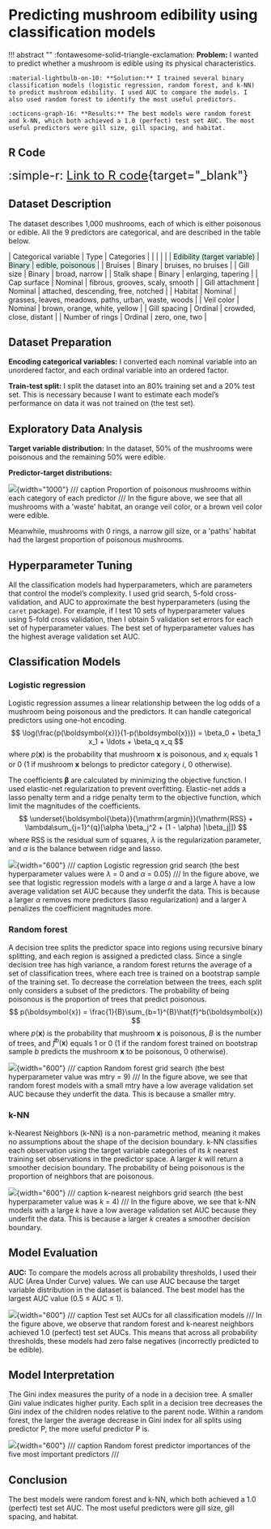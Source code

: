 # Predicting mushroom edibility using classification models

!!! abstract ""
    :fontawesome-solid-triangle-exclamation: **Problem:** I wanted to predict whether a mushroom is edible using its physical characteristics.

    :material-lightbulb-on-10: **Solution:** I trained several binary classification models (logistic regression, random forest, and k-NN) to predict mushroom edibility. I used AUC to compare the models. I also used random forest to identify the most useful predictors.

    :octicons-graph-16: **Results:** The best models were random forest and k-NN, which both achieved a 1.0 (perfect) test set AUC. The most useful predictors were gill size, gill spacing, and habitat.


## R Code
<font size="5"> :simple-r: [Link to R code](http://blue-fish-0.github.io/R_code_for_mushroom_edibility_classification_project.html){target="_blank"} </font>

## Dataset Description
The dataset describes 1,000 mushrooms, each of which is either poisonous or edible. All the 9 predictors are categorical, and are described in the table below.

| Categorical variable            | Type      | Categories                        |
|                                 |           |                                   |
| <span style="background-color:#d8f5e6"> Edibility (target variable) </span> | <span style="background-color:#d8f5e6"> Binary </span>  | <span style="background-color:#d8f5e6"> edible, poisonous </span> |
| Bruises                         | Binary    | bruises, no bruises |
| Gill size                       | Binary    | broad, narrow |
| Stalk shape                     | Binary    | enlarging, tapering |
| Cap surface                     | Nominal   | fibrous, grooves, scaly, smooth |
| Gill attachment                 | Nominal   | attached, descending, free, notched |
| Habitat                         | Nominal   | grasses, leaves, meadows, paths, urban, waste, woods |
| Veil color                      | Nominal   | brown, orange, white, yellow |
| Gill spacing                    | Ordinal   | crowded, close, distant |
| Number of rings                 | Ordinal   | zero, one, two |

## Dataset Preparation

**Encoding categorical variables:** I converted each nominal variable into an unordered factor, and each ordinal variable into an ordered factor.

**Train-test split:** I split the dataset into an 80% training set and a 20% test set. This is
necessary because I want to estimate each model’s performance on data it was not trained
on (the test set).

## Exploratory Data Analysis

**Target variable distribution:** In the dataset, 50% of the mushrooms were poisonous and the 
remaining 50% were edible. 

**Predictor-target distributions:** 

![](images/mushroom_classification/poisonous_proportions.png){width="1000"}
/// caption
Proportion of poisonous mushrooms within each category of each predictor
///
In the figure above, we see that all mushrooms with a 'waste' habitat, an orange veil color, or a brown veil color were edible.  

Meanwhile, mushrooms with 0 rings, a narrow gill size, or a 'paths' habitat had the largest proportion of poisonous mushrooms.

## Hyperparameter Tuning

All the classification models had hyperparameters, which are parameters that
control the model’s complexity. I used grid search, 5-fold cross-validation, and AUC to approximate
the best hyperparameters (using the `caret` package). For example, if I test 10 sets of
hyperparameter values using 5-fold cross validation, then I obtain 5 validation set errors for
each set of hyperparameter values. The best set of hyperparameter values has the highest
average validation set AUC.

## Classification Models

### Logistic regression
Logistic regression assumes a linear relationship between the log odds of
a mushroom being poisonous and the predictors. It can handle categorical predictors using one-hot
encoding. 
$$
\log(\frac{p(\boldsymbol{x})}{1-p(\boldsymbol{x})}) = \beta_0 + \beta_1 x_1 + \ldots + \beta_q x_q
$$
where $p(\boldsymbol{x})$ is the probability that mushroom $\boldsymbol{x}$ is poisonous, and $x_i$ equals 1 or 0 (1 if mushroom $\boldsymbol{x}$ belongs to predictor category $i$, 0 otherwise).

The coefficients $\boldsymbol{\beta}$ are calculated by minimizing the objective function. I used elastic-net regularization to prevent overfitting. Elastic-net adds a lasso penalty term and a ridge penalty term to the objective function, which limit the magnitudes of the coefficients.
$$
\underset{\boldsymbol{\beta}}{\mathrm{argmin}}(\mathrm{RSS} + \lambda\sum_{j=1}^{q}[\alpha \beta_j^2 + (1 - \alpha) |\beta_j|])
$$
where $\mathrm{RSS}$ is the residual sum of squares, $\lambda$ is the
regularization parameter, and $\alpha$ is the balance between ridge and lasso.

![](images/mushroom_classification/logistic_regression_grid_search.png){width="600"}
/// caption
Logistic regression grid search (the best hyperparameter values were $\lambda$ = 0 and $\alpha$ = 0.05)
///
In the figure above, we see that logistic regression models with a large $\alpha$ 
and a large $\lambda$ have a low average validation set AUC because they underfit the data. 
This is because a larger $\alpha$ removes more predictors (lasso regularization) and a larger $\lambda$ 
penalizes the coefficient magnitudes more.


### Random forest
A decision tree splits the predictor space into regions using recursive binary splitting, and each region is assigned a predicted class. Since a single decision tree has high variance, a random forest returns the average of a set of classification trees, where each tree is trained on a bootstrap sample of the training set. To decrease the correlation between the trees, each split only considers a subset of the predictors. The probability of being poisonous is
the proportion of trees that predict poisonous. 
$$
p(\boldsymbol{x}) = \frac{1}{B}\sum_{b=1}^{B}\hat{f}^b(\boldsymbol{x})
$$
where $p(\boldsymbol{x})$ is the probability that mushroom $\boldsymbol{x}$ is poisonous, $B$ is the number of trees, and $\hat{f}^b(\boldsymbol{x})$ equals 1 or 0 (1 if the random forest trained on bootstrap sample $b$ predicts the mushroom $\boldsymbol{x}$ to be poisonous, 0 otherwise).

![](images/mushroom_classification/random_forest_grid_search.png){width="600"}
/// caption
Random forest grid search (the best hyperparameter value was $\mathrm{mtry}$ = 9)
///
In the figure above, we see that random forest models with a small $\mathrm{mtry}$ have 
a low average validation set AUC because they underfit the data. This is because a smaller 
$\mathrm{mtry}$.

### k-NN 
k-Nearest Neighbors (k-NN) is a non-parametric method, meaning it makes no
assumptions about the shape of the decision boundary. k-NN classifies each observation using
the target variable categories of its $k$ nearest training set observations in the predictor space. A
larger $k$ will return a smoother decision boundary. The probability of being poisonous is the
proportion of neighbors that are poisonous.

![](images/mushroom_classification/knn_grid_search.png){width="600"}
/// caption
k-nearest neighbors grid search (the best hyperparameter value was $k$ = 4)
///
In the figure above, we see that k-NN models with a large $k$ have a low average validation set 
AUC because they underfit the data. This is because a larger $k$ creates a smoother decision boundary.

## Model Evaluation

**AUC:** To compare the models across all probability thresholds, I used their AUC
(Area Under Curve) values. We can use AUC because the target variable distribution in 
the dataset is balanced. The best model has the largest AUC value (0.5 ≤ AUC ≤ 1).

![](images/mushroom_classification/test_set_AUCs.png){width="600"}
/// caption
Test set AUCs for all classification models
///
In the figure above, we observe that random forest and k-nearest neighbors achieved 1.0 (perfect) test
set AUCs. This means that across all probability thresholds, these models had zero false
negatives (incorrectly predicted to be edible).

## Model Interpretation

The Gini index measures the purity of a node in a decision tree. A smaller Gini
value indicates higher purity. Each split in a decision tree decreases the Gini index of the
children nodes relative to the parent node. Within a random forest, the larger the average 
decrease in Gini index for all splits using predictor P, the more useful predictor P is.

![](images/mushroom_classification/predictor_importances.png){width="600"}
/// caption
Random forest predictor importances of the five most important predictors 
///

## Conclusion

The best models were random forest and k-NN, which both achieved a 1.0 (perfect) test set AUC. The most useful predictors were gill size, gill spacing, and habitat.